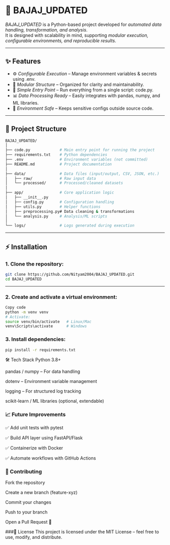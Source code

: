 # 🚀 BAJAJ_UPDATED

*BAJAJ_UPDATED* is a Python-based project developed for *automated data handling, transformation, and analysis*.  
It is designed with scalability in mind, supporting *modular execution, configurable environments, and reproducible results*.  

---

## ✨ Features
- ⚙ *Configurable Execution* – Manage environment variables & secrets using .env.  
- 📂 *Modular Structure* – Organized for clarity and maintainability.  
- 🐍 *Simple Entry Point* – Run everything from a single script: code.py.  
- 📊 *Data Processing Ready* – Easily integrates with pandas, numpy, and ML libraries.  
- 🔐 *Environment Safe* – Keeps sensitive configs outside source code.  

---

## 📁 Project Structure
```bash
BAJAJ_UPDATED/
│
├── code.py             # Main entry point for running the project
├── requirements.txt    # Python dependencies
├── .env                # Environment variables (not committed)
├── README.md           # Project documentation
│
├── data/               # Data files (input/output, CSV, JSON, etc.)
│   ├── raw/            # Raw input data
│   └── processed/      # Processed/cleaned datasets
│
├── app/                # Core application logic
│   ├── __init__.py
│   ├── config.py       # Configuration handling
│   ├── utils.py        # Helper functions
│   ├── preprocessing.py# Data cleaning & transformations
│   └── analysis.py     # Analysis/ML scripts
│
└── logs/               # Logs generated during execution
```
---

## ⚡ Installation

### 1. Clone the repository:

```bash
git clone https://github.com/Nityam2004/BAJAJ_UPDATED.git
cd BAJAJ_UPDATED
```

---

### 2. Create and activate a virtual environment:
```bash
Copy code
python -m venv venv
# Activate:
source venv/bin/activate   # Linux/Mac
venv\Scripts\activate      # Windows
```
### 3. Install dependencies:
```bash
pip install -r requirements.txt
```
🛠 Tech Stack
Python 3.8+

pandas / numpy – For data handling

dotenv – Environment variable management

logging – For structured log tracking

scikit-learn / ML libraries (optional, extendable)


### 📈 Future Improvements
✅ Add unit tests with pytest

✅ Build API layer using FastAPI/Flask

✅ Containerize with Docker

✅ Automate workflows with GitHub Actions

### 🤝 Contributing
Fork the repository

Create a new branch (feature-xyz)

Commit your changes

Push to your branch

Open a Pull Request 🚀

###📜 License
This project is licensed under the MIT License – feel free to use, modify, and distribute.

